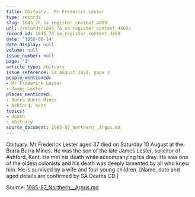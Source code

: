 ```yaml
---
title: Obituary.  Mr Frederick Lester
type: records
slug: 1845_76_sa_register_content_4869
url: /records/1845_76_sa_register_content_4869/
record_id: 1845_76_sa_register_content_4869
date: '1850-08-14'
date_display: null
volume: null
issue_number: null
page: '3'
article_type: obituary
issue_reference: 14 August 1850, page 3
people_mentioned:
- Mr Frederick Lester
- James Lester
places_mentioned:
- Burra Burra Mines
- Ashford, Kent
topics:
- death
- obituary
source_document: 1985-87_Northern__Argus.md
---
```


Obituary.  Mr Frederick Lester aged 37 died on Saturday 10 August at the Burra Burra Mines. He was the son of the late James Lester, solicitor of Ashford, Kent.  He met his death while accompanying his dray.  He was one of the oldest colonists and his death was deeply lamented by all who knew him.  He is survived by a wife and four young children.  [Name, date and aged details are confirmed by SA Deaths CD.]

Source: [1985-87_Northern__Argus.md](/downloads/markdown/1985-87_Northern__Argus.md)
